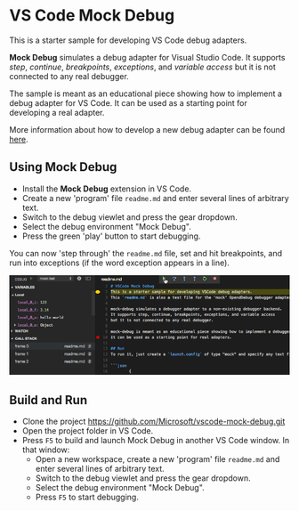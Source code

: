 # VS Code Mock Debug
This is a starter sample for developing VS Code debug adapters.

**Mock Debug** simulates a debug adapter for Visual Studio Code.
It supports *step*, *continue*, *breakpoints*, *exceptions*, and
*variable access* but it is not connected to any real debugger.

The sample is meant as an educational piece showing how to implement a debug
adapter for VS Code. It can be used as a starting point for developing a real adapter.

More information about how to develop a new debug adapter can be found
[here](https://github.com/Microsoft/vscode-extensionbuilders/blob/master/docs/extensions/example-debuggers.md).

## Using Mock Debug
* Install the **Mock Debug** extension in VS Code.
* Create a new 'program' file `readme.md` and enter several lines of arbitrary text.
* Switch to the debug viewlet and press the gear dropdown.
* Select the debug environment "Mock Debug".
* Press the green 'play' button to start debugging.

You can now 'step through' the `readme.md` file, set and hit breakpoints, and run into exceptions (if the word exception appears in a line).

![Mock Debug](images/mock-debug.gif)


## Build and Run
* Clone the project https://github.com/Microsoft/vscode-mock-debug.git
* Open the project folder in VS Code.
* Press `F5` to build and launch Mock Debug in another VS Code window. In that window:
	* Open a new workspace, create a new 'program' file `readme.md` and enter several lines of arbitrary text.
	* Switch to the debug viewlet and press the gear dropdown.
	* Select the debug environment "Mock Debug".
	* Press `F5` to start debugging.
